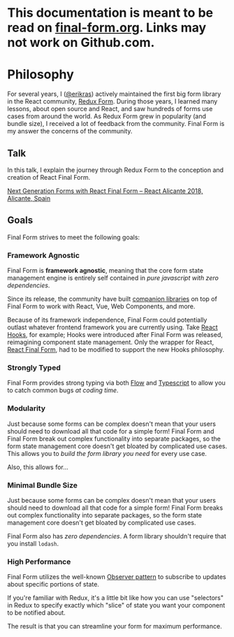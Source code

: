 # This documentation is meant to be read on [final-form.org](https://final-form.org/docs/final-form/philosophy). Links may not work on Github.com.

# Philosophy

For several years, I ([@erikras](https://twitter.com/erikras)) actively maintained the first big form library in the React community, [Redux Form](https://redux-form.com). During those years, I learned many lessons, about open source and React, and saw hundreds of forms use cases from around the world. As Redux Form grew in popularity (and bundle size), I received a lot of feedback from the community. Final Form is my answer the concerns of the community.

## Talk

In this talk, I explain the journey through Redux Form to the conception and creation of React Final Form.

[Next Generation Forms with React Final Form – React Alicante 2018, Alicante, Spain](https://youtu.be/WoSzy-4mviQ)

## Goals

Final Form strives to meet the following goals:

### Framework Agnostic

Final Form is **framework agnostic**, meaning that the core form state management engine is entirely self contained in _pure javascript with zero dependencies_.

Since its release, the community have built [companion libraries](companion-libraries) on top of Final Form to work with React, Vue, Web Components, and more.

Because of its framework independence, Final Form could potentially outlast whatever frontend framework you are currently using. Take [React Hooks](https://reactjs.org/docs/hooks-intro.html), for example; Hooks were introduced after Final Form was released, reimagining component state management. Only the wrapper for React, [React Final Form](/react), had to be modified to support the new Hooks philosophy.

### Strongly Typed

Final Form provides strong typing via both [Flow](https://flow.org) and [Typescript](https://www.typescriptlang.org) to allow you to catch common bugs _at coding time_.

### Modularity

Just because some forms can be complex doesn't mean that your users should need to download all that code for a simple form! Final Form and Final Form break out complex functionality into separate packages, so the form state management core doesn't get bloated by complicated use cases. This allows you to _build the form library you need_ for every use case.

Also, this allows for...

### Minimal Bundle Size

Just because some forms can be complex doesn't mean that your users should need to download all that code for a simple form! Final Form breaks out complex functionality into separate packages, so the form state management core doesn't get bloated by complicated use cases.

Final Form also has _zero dependencies_. A form library shouldn't require that you install `lodash`.

### High Performance

Final Form utilizes the well-known [Observer pattern](https://en.wikipedia.org/wiki/Observer_pattern) to subscribe to updates about specific portions of state.

If you're familiar with Redux, it's a little bit like how you can use "selectors" in Redux to specify exactly which "slice" of state you want your component to be notified about.

The result is that you can streamline your form for maximum performance.
